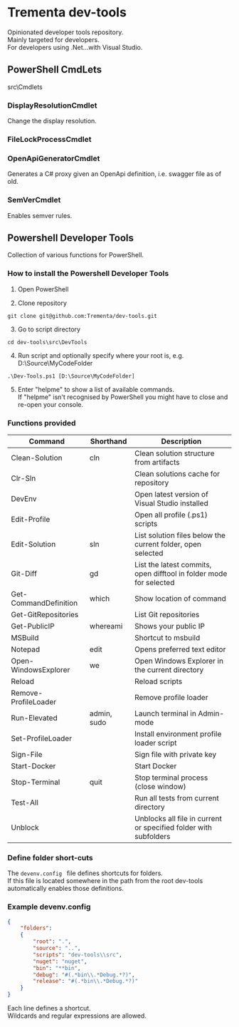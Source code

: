 # Trementa dev-tools
Opinionated developer tools repository.\
Mainly targeted for developers.\
For developers using .Net...with Visual Studio.

## PowerShell CmdLets
src\Cmdlets

### DisplayResolutionCmdlet
Change the display resolution.

### FileLockProcessCmdlet

### OpenApiGeneratorCmdlet
Generates a C# proxy given an OpenApi definition, i.e. swagger file as of old.

### SemVerCmdlet
Enables semver rules.


## Powershell Developer Tools
Collection of various functions for PowerShell.

### How to install the Powershell Developer Tools
1. Open PowerShell

2. Clone repository
 ```pwsh
 git clone git@github.com:Trementa/dev-tools.git
 ```

3. Go to script directory
 ```pwsh
 cd dev-tools\src\DevTools
 ```

4. Run script and optionally specify where your root is, e.g. D:\Source\MyCodeFolder
 ```pwsh
 .\Dev-Tools.ps1 [D:\Source\MyCodeFolder]
 ```

5. Enter "helpme" to show a list of available commands.\
 If "helpme" isn't recognised by PowerShell you might have to close and re-open your console.


### Functions provided

|Command               |Shorthand   |Description                                                         |
|----------------------|------------|--------------------------------------------------------------------|
|Clean-Solution        |cln         |Clean solution structure from artifacts                             |
|Clr-Sln               |            |Clean solutions cache for repository                                |
|DevEnv                |            |Open latest version of Visual Studio installed                      |
|Edit-Profile          |            |Open all profile (.ps1) scripts                                     |
|Edit-Solution         |sln         |List solution files below the current folder, open selected         |
|Git-Diff              |gd          |List the latest commits, open difftool in folder mode for selected  |
|Get-CommandDefinition |which       |Show location of command                                            |
|Get-GitRepositories   |            |List Git repositories                                               |
|Get-PublicIP          |whereami    |Shows your public IP                                                |
|MSBuild               |            |Shortcut to msbuild                                                 |
|Notepad               |edit        |Opens preferred text editor                                         |
|Open-WindowsExplorer  |we          |Open Windows Explorer in the current directory                      |
|Reload                |            |Reload scripts                                                      |
|Remove-ProfileLoader  |            |Remove profile loader                                               |
|Run-Elevated          |admin, sudo |Launch terminal in Admin-mode                                       |
|Set-ProfileLoader     |            |Install environment profile loader script                           |
|Sign-File             |            |Sign file with private key                                          |
|Start-Docker          |            |Start Docker                                                        |
|Stop-Terminal         |quit        |Stop terminal process (close window)                                |
|Test-All              |            |Run all tests from current directory                                |
|Unblock               |            |Unblocks all file in current or specified folder with subfolders    |

### Define folder short-cuts
The  ```devenv.config ``` file defines shortcuts for folders.\
If this file is located somewhere in the path from the root dev-tools automatically enables those definitions.

### Example devenv.config
```json
{
	"folders":
	{
		"root": ".",
		"source": "..",
		"scripts": "dev-tools\\src",
		"nuget": "nuget",		
		"bin": "**bin",
		"debug": "#(.*bin\\.*Debug.*?)",
		"release": "#(.*bin\\.*Debug.*?)"
	}
}
```

Each line defines a shortcut.\
Wildcards and regular expressions are allowed.
